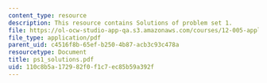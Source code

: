 ```yaml
---
content_type: resource
description: This resource contains Solutions of problem set 1.
file: https://ol-ocw-studio-app-qa.s3.amazonaws.com/courses/12-005-applications-of-continuum-mechanics-to-earth-atmospheric-and-planetary-sciences-spring-2006/110c8b5a172982f0f1c7ec85b59a392f_ps1_solutions.pdf
file_type: application/pdf
parent_uid: c4516f8b-65ef-b250-4b87-acb3c93c478a
resourcetype: Document
title: ps1_solutions.pdf
uid: 110c8b5a-1729-82f0-f1c7-ec85b59a392f
---
```

